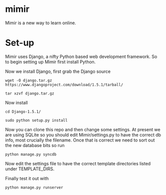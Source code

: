 mimir
=====

Mimir is a new way to learn online.

Set-up
======

Mimir uses Django, a nifty Python based web development framework.
So to begin setting up Mimir first install Python.

Now we install Django, first grab the Django source

`wget -O django.tar.gz https://www.djangoproject.com/download/1.5.1/tarball/`

`tar xzvf django.tar.gz`

Now install

`cd Django-1.5.1/`

`sudo python setup.py install`

Now you can clone this repo and then change some settings.
At present we are using SQLite so you should edit Mimir/settings.py to have the correct db info, most crucially the filename.
Once that is correct we need to sort out the new database bits so run

`python manage.py syncdb`

Now edit the settings file to have the correct template directories listed under TEMPLATE_DIRS.

Finally test it out with

`python manage.py runserver`

